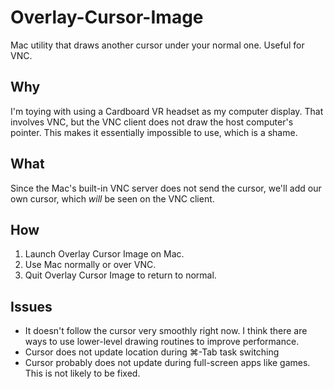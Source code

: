 # Overlay-Cursor-Image
Mac utility that draws another cursor under your normal one. Useful for VNC.

## Why
I'm toying with using a Cardboard VR headset as my computer display. That involves VNC, but the VNC client does not draw the
host computer's pointer. This makes it essentially impossible to use, which is a shame.

## What
Since the Mac's built-in VNC server does not send the cursor, we'll add our own cursor, which *will* be seen on the VNC client.

## How
1. Launch Overlay Cursor Image on Mac.
2. Use Mac normally or over VNC.
3. Quit Overlay Cursor Image to return to normal.

## Issues
* It doesn't follow the cursor very smoothly right now. I think there are ways to use lower-level drawing routines to improve performance.
* Cursor does not update location during ⌘-Tab task switching
* Cursor probably does not update during full-screen apps like games. This is not likely to be fixed.
